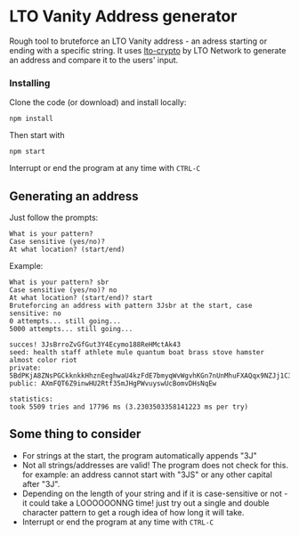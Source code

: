 # LTO Vanity Address generator

Rough tool to bruteforce an LTO Vanity address - an adress starting or ending with a specific string.
It uses [lto-crypto](https://github.com/ltonetwork/lto-crypto) by LTO Network to generate an address and compare it to the users' input.

### Installing

Clone the code (or download) and install locally:

```console
npm install
```

Then start with

```console
npm start
```
Interrupt or end the program at any time with  `CTRL-C`

## Generating an address

Just follow the prompts:
```console
What is your pattern?
Case sensitive (yes/no)?
At what location? (start/end)
```

Example:

```console
What is your pattern? sbr
Case sensitive (yes/no)? no
At what location? (start/end)? start
Bruteforcing an address with pattern 3Jsbr at the start, case sensitive: no
0 attempts... still going...
5000 attempts... still going...

succes! 3JsBrroZvGfGut3Y4Ecymo188ReHMctAk43
seed: health staff athlete mule quantum boat brass stove hamster almost color riot
private: 5BdPKjA8ZNsPGCkknkkHhznEeghwaU4kzFdE7bmyqWvWgvhKGn7nUnMhuFXAQqx9NZJj1C3yDbHkjWvmd9RmdmAw
public: AXmFQT6Z9inwHU2Rtf35mJHgPWvuyswUcBomvDHsNqEw

statistics:
took 5509 tries and 17796 ms (3.2303503358141223 ms per try)
```
## Some thing to consider

- For strings at the start, the program automatically appends "3J"
- Not all strings/addresses are valid! The program does not check for this. for example: an address cannot start with "3JS" or any other capital after "3J".
- Depending on the length of your string and if it is case-sensitive or not - it could take a LOOOOOONNG time! just try out a single and double character pattern to get a rough idea of how long it will take.
- Interrupt or end the program at any time with  `CTRL-C`